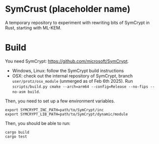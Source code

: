 # SymCrust (placeholder name)

A temporary repository to experiment with rewriting bits of SymCrypt in Rust, starting with ML-KEM.

# Build

You need SymCrypt: https://github.com/microsoft/SymCrypt.

- Windows, Linux: follow the SymCrypt build instructions
- OSX: check out the internal repository of SymCrypt, branch `user/protz/osx_module` (unmerged as of Feb 6th
  2025). Run `scripts/build.py cmake --arch=arm64 --config=Release --no-fips --no-asm build`.

Then, you need to set up a few environment variables.

```
export SYMCRYPT_INC_PATH=path/to/SymCrypt/inc
export SYMCRYPT_LIB_PATH=path/to/SymCrypt/dynamic/module
```

Then, you should be able to run:

```
cargo build
cargo test
```
